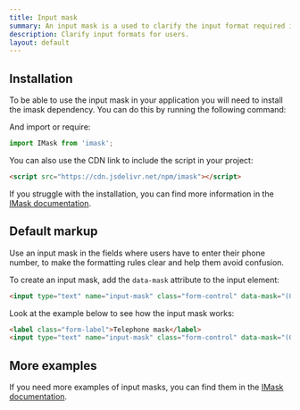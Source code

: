 ```yaml
---
title: Input mask
summary: An input mask is a used to clarify the input format required in a given field and is helpful for users, removing confusion and reducing the number of validation errors.
description: Clarify input formats for users.
layout: default
---
```


## Installation

To be able to use the input mask in your application you will need to install the imask dependency. You can do this by running the following command:

<TabsPackage name="imask" />

And import or require:

```javascript
import IMask from 'imask';
```

You can also use the CDN link to include the script in your project:

```html
<script src="https://cdn.jsdelivr.net/npm/imask"></script>
```

If you struggle with the installation, you can find more information in the [IMask documentation](https://imask.js.org/guide.html#installation).

## Default markup

Use an input mask in the fields where users have to enter their phone number, to make the formatting rules clear and help them avoid confusion.

To create an input mask, add the `data-mask` attribute to the input element:

```html
<input type="text" name="input-mask" class="form-control" data-mask="(00) 0000-0000" placeholder="(00) 0000-0000" autocomplete="off" />
```

Look at the example below to see how the input mask works:

```html example centered columns={1}
<label class="form-label">Telephone mask</label>
<input type="text" name="input-mask" class="form-control" data-mask="(00) 0000-0000" data-mask-visible="true" placeholder="(00) 0000-0000" autocomplete="off" />
```

## More examples

If you need more examples of input masks, you can find them in the [IMask documentation](https://imask.js.org/guide.html#masked-input).
